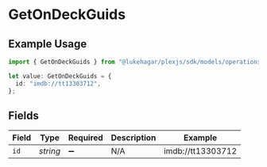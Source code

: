 # GetOnDeckGuids

## Example Usage

```typescript
import { GetOnDeckGuids } from "@lukehagar/plexjs/sdk/models/operations";

let value: GetOnDeckGuids = {
  id: "imdb://tt13303712",
};
```

## Fields

| Field              | Type               | Required           | Description        | Example            |
| ------------------ | ------------------ | ------------------ | ------------------ | ------------------ |
| `id`               | *string*           | :heavy_minus_sign: | N/A                | imdb://tt13303712  |